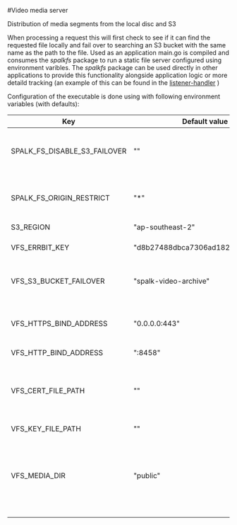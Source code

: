 #Video media server

Distribution of media segments from the local disc and S3

When processing a request this will first check to see if it can find the requested file locally and fail over to searching an S3 
bucket with the same name as the path to the file. Used as an application main.go is compiled and consumes the *spalkfs* package 
to run a static file server configured using environment varibles. The *spalkfs* package can be used directly in other applications
to provide this functionality alongside application logic or more detaild tracking (an example of this can be found in the 
[listener-handler](https://github.com/SpalkLtd/listener-handler) )

Configuration of the executable is done using with following environment variables (with defaults):

| Key | Default value | Notes |
| --- | ------------- | ----- |
| SPALK_FS_DISABLE_S3_FAILOVER | "" | set to contain anything other than "" to disable failover to S3 |
| SPALK_FS_ORIGIN_RESTRICT     | "*" | Sets the http "Access-Control-Allow-Origin" http header |
| S3_REGION                    | "ap-southeast-2" |  |
| VFS_ERRBIT_KEY               | "d8b27488dbca7306ad182ff2db2f53d4" | this is the dev project key for errbit |
| VFS_S3_BUCKET_FAILOVER       | "spalk-video-archive" | S3 bucket. Authentication is done using IAM roles |
| VFS_HTTPS_BIND_ADDRESS       | "0.0.0.0:443" | 0.0.0.0 is required to bind to external interfaces |
| VFS_HTTP_BIND_ADDRESS        | ":8458" | localhost:port |
| VFS_CERT_FILE_PATH           | "" | setting both the cert and key file paths causes the application to use ssl encryption |
| VFS_KEY_FILE_PATH            | "" |  |
| VFS_MEDIA_DIR                | "public" | the binary should be deployed to the parent of the pblic directory where the media is stored |

